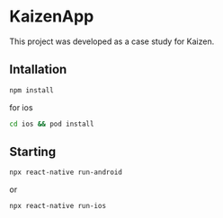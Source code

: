 
# KaizenApp

This project was developed as a case study for Kaizen.





## Intallation

```sh
npm install
```

for ios 
```sh
cd ios && pod install
```
## Starting

```sh
npx react-native run-android
```
or

```sh
npx react-native run-ios
```
  